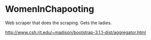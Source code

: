 WomenInChapooting
=================

Web scraper that does the scraping. Gets the ladies.

http://www.csh.rit.edu/~madison/bootstrap-3.1.1-dist/aggregator.html
